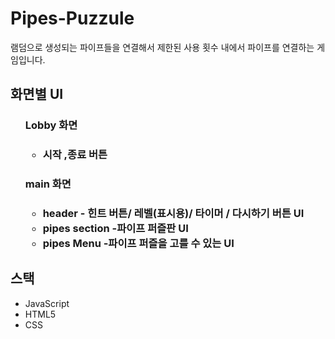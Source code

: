 # Pipes-Puzzule
램덤으로 생성되는 파이프들을 연결해서 제한된 사용 횟수 내에서 파이프를 연결하는 게임입니다.

<H2> 화면별  UI</H2>
<ul>
  <H3>Lobby 화면<H3>
    <ul>
      <li>시작 ,종료 버튼</li>
    </ul>
    <H3>main 화면<H3>
    <ul>
      <li>header - 힌트 버튼/ 레벨(표시용)/ 타이머 / 다시하기 버튼  UI</li>
      <li>pipes section -파이프 퍼즐판  UI</li>
      <li>pipes Menu -파이프 퍼즐을 고를 수 있는 UI</li>
    </ul>
</ul>

<H2>스택</H2>
<ul>
  <li>JavaScript</li>
  <li>HTML5</li>
  <li>CSS</li>
</ul>



